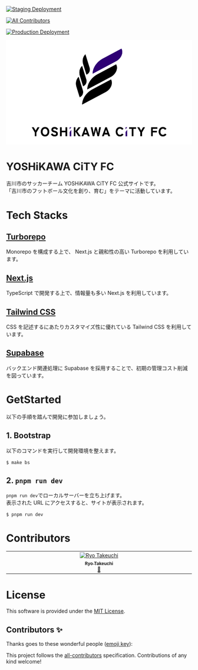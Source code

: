 [![Staging Deployment](https://github.com/yoshikawacityfc/yoshikawacityfc/actions/workflows/staging.yml/badge.svg)](https://github.com/yoshikawacityfc/yoshikawacityfc/actions/workflows/staging.yml)
<!-- ALL-CONTRIBUTORS-BADGE:START - Do not remove or modify this section -->
[![All Contributors](https://img.shields.io/badge/all_contributors-1-orange.svg?style=flat-square)](#contributors-)
<!-- ALL-CONTRIBUTORS-BADGE:END -->
[![Production Deployment](https://github.com/yoshikawacityfc/yoshikawacityfc/actions/workflows/production.yml/badge.svg)](https://github.com/yoshikawacityfc/yoshikawacityfc/actions/workflows/production.yml)

![YOSHiKAWA CiTY FC](docs/images/splash.png "YOSHiKAWA CiTY FC")

YOSHiKAWA CiTY FC
=================

吉川市のサッカーチーム YOSHiKAWA CiTY FC 公式サイトです。  
「吉川市のフットボール文化を創り、育む」をテーマに活動しています。

# Tech Stacks

## [Turborepo](https://turbo.build/repo)

Monorepo を構成する上で、 Next.js と親和性の高い Turborepo を利用しています。

## [Next.js](https://nextjs.org/)

TypeScript で開発する上で、情報量も多い Next.js を利用しています。

## [Tailwind CSS](https://tailwindcss.com/)

CSS を記述するにあたりカスタマイズ性に優れている Tailwind CSS を利用しています。

## [Supabase](https://supabase.com/)

バックエンド関連処理に Supabase を採用することで、初期の管理コスト削減を図っています。

# GetStarted

以下の手順を踏んで開発に参加しましょう。

## 1. Bootstrap

以下のコマンドを実行して開発環境を整えます。

```shell
$ make bs
```

## 2. `pnpm run dev`

`pnpm run dev`でローカルサーバーを立ち上げます。  
表示された URL にアクセスすると、サイトが表示されます。

```shell
$ pnpm run dev
```

# Contributors

<!-- ALL-CONTRIBUTORS-LIST:START - Do not remove or modify this section -->
<!-- prettier-ignore-start -->
<!-- markdownlint-disable -->
<table>
  <tbody>
    <tr>
      <td align="center" valign="top" width="14.28%"><a href="https://ripomoea.com/"><img src="https://avatars.githubusercontent.com/u/19267812?v=4?s=100" width="100px;" alt="Ryo Takeuchi"/><br /><sub><b>Ryo Takeuchi</b></sub></a><br /><a href="#maintenance-tatsutakein" title="Maintenance">🚧</a></td>
    </tr>
  </tbody>
</table>

<!-- markdownlint-restore -->
<!-- prettier-ignore-end -->

<!-- ALL-CONTRIBUTORS-LIST:END -->

# License

This software is provided under the [MIT License](LICENSE).

## Contributors ✨

Thanks goes to these wonderful people ([emoji key](https://allcontributors.org/docs/en/emoji-key)):

<!-- ALL-CONTRIBUTORS-LIST:START - Do not remove or modify this section -->
<!-- prettier-ignore-start -->
<!-- markdownlint-disable -->
<!-- markdownlint-restore -->
<!-- prettier-ignore-end -->
<!-- ALL-CONTRIBUTORS-LIST:END -->

This project follows the [all-contributors](https://github.com/all-contributors/all-contributors) specification. Contributions of any kind welcome!